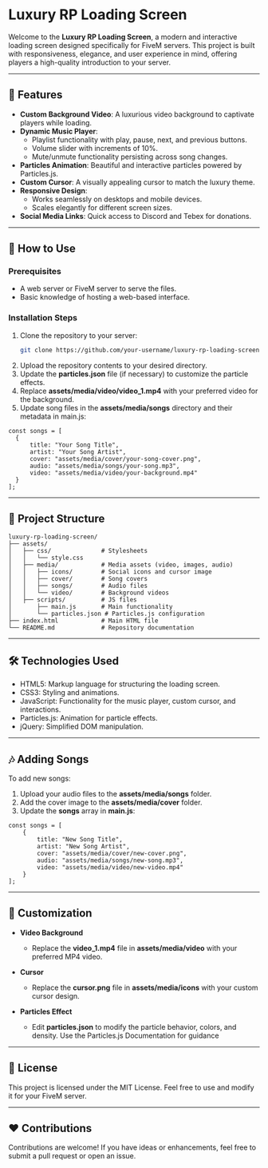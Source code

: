 # Luxury RP Loading Screen

Welcome to the **Luxury RP Loading Screen**, a modern and interactive loading screen designed specifically for FiveM servers. This project is built with responsiveness, elegance, and user experience in mind, offering players a high-quality introduction to your server.

---

## 🎨 Features

- **Custom Background Video**: A luxurious video background to captivate players while loading.
- **Dynamic Music Player**:
  - Playlist functionality with play, pause, next, and previous buttons.
  - Volume slider with increments of 10%.
  - Mute/unmute functionality persisting across song changes.
- **Particles Animation**: Beautiful and interactive particles powered by Particles.js.
- **Custom Cursor**: A visually appealing cursor to match the luxury theme.
- **Responsive Design**:
  - Works seamlessly on desktops and mobile devices.
  - Scales elegantly for different screen sizes.
- **Social Media Links**: Quick access to Discord and Tebex for donations.

---

## 🚀 How to Use

### Prerequisites
- A web server or FiveM server to serve the files.
- Basic knowledge of hosting a web-based interface.

### Installation Steps
1. Clone the repository to your server:
   ```bash
   git clone https://github.com/your-username/luxury-rp-loading-screen.git
   ```
2. Upload the repository contents to your desired directory.
3. Update the **particles.json** file (if necessary) to customize the particle effects.
4. Replace **assets/media/video/video_1.mp4** with your preferred video for the background.
5. Update song files in the **assets/media/songs** directory and their metadata in main.js:
  ```
const songs = [
    {
        title: "Your Song Title",
        artist: "Your Song Artist",
        cover: "assets/media/cover/your-song-cover.png",
        audio: "assets/media/songs/your-song.mp3",
        video: "assets/media/video/your-background.mp4"
    }
];
  ```

---

## 📁 Project Structure
```
luxury-rp-loading-screen/
├── assets/
│   ├── css/              # Stylesheets
│   │   └── style.css
│   ├── media/            # Media assets (video, images, audio)
│   │   ├── icons/        # Social icons and cursor image
│   │   ├── cover/        # Song covers
│   │   ├── songs/        # Audio files
│   │   └── video/        # Background videos
│   ├── scripts/          # JS files
│       ├── main.js       # Main functionality
│       └── particles.json # Particles.js configuration
├── index.html            # Main HTML file
└── README.md             # Repository documentation
```
---

## 🛠️ Technologies Used
- HTML5: Markup language for structuring the loading screen.
- CSS3: Styling and animations.
- JavaScript: Functionality for the music player, custom cursor, and interactions.
- Particles.js: Animation for particle effects.
- jQuery: Simplified DOM manipulation.

---

## 🎶 Adding Songs
To add new songs:

1. Upload your audio files to the **assets/media/songs** folder.
2. Add the cover image to the **assets/media/cover** folder.
3. Update the **songs** array in **main.js**:
```
const songs = [
    {
        title: "New Song Title",
        artist: "New Song Artist",
        cover: "assets/media/cover/new-cover.png",
        audio: "assets/media/songs/new-song.mp3",
        video: "assets/media/video/new-video.mp4"
    }
];
```

---

## 🌟 Customization

- **Video Background**
  - Replace the **video_1.mp4** file in **assets/media/video** with your preferred MP4 video.

- **Cursor**
  - Replace the **cursor.png** file in **assets/media/icons** with your custom cursor design.

- **Particles Effect**
  - Edit **particles.json** to modify the particle behavior, colors, and density. Use the Particles.js Documentation for guidance


---

## 📄 License

This project is licensed under the MIT License. Feel free to use and modify it for your FiveM server.

---

## ❤️ Contributions

Contributions are welcome! If you have ideas or enhancements, feel free to submit a pull request or open an issue.


